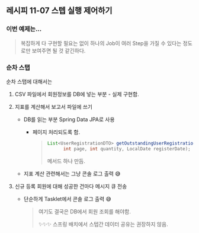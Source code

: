 ## 레시피 11-07 스텝 실행 제어하기



### 이번 예제는...

> 복잡하게 다 구현할 필요는 없이 하나의 Job이 여러 Step을 가질 수 있다는 정도로만 보여주면 될 것 같긴하다.



### 순차 스탭

순차 스탭에 대해서는

1. CSV 파일에서 회원정보를 DB에 넣는 부분 - 실제 구현함.

2. 지표를 계산해서 보고서 파일에 쓰기

   * DB를 읽는 부분 Spring Data JPA로 사용

     * 페이지 처리되도록 함.

       > ```java
       > List<UserRegistrationDTO> getOutstandingUserRegistrationBatchForDate(
       >       int page, int quantity, LocalDate registerDate);
       > ```
       >
       > 메서드 하나 만듬.

   * 지표 계산 관련해서는 그냥 콘솔 로그 출력 😅

3. 신규 등록 회원에 대해 성공한 건마다 메시지 큐 전송

   * 단순하게 Tasklet에서 콘솔 로그 출력 😅

     > 여기도 결국은 DB에서 회원 조회를 해야함.
     >
     > ✨✨✨ 스프링 배치에서 스텝간 데이터 공유는 권장하지 않음. 
